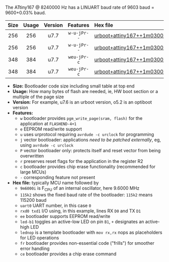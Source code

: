 The ATtiny167 @ 8240000 Hz has a LINUART baud rate of 9603 baud = 9600+0.03% baud.

|Size|Usage|Version|Features|Hex file|
|:-:|:-:|:-:|:-:|:--|
|256|256|u7.7|`w-u-jPr--`|[urboot+attiny167++1m0300i++++1k2_uart0_rxa0_txa1_led+b1_fr.hex](https://raw.githubusercontent.com/stefanrueger/urboot.hex/main/mcus/attiny167/internal_oscillator/fint++1m0300_Hz/br++++1k2_bps/urboot+attiny167++1m0300i++++1k2_uart0_rxa0_txa1_led+b1_fr.hex)|
|256|256|u7.7|`w-u-jPr--`|[urboot+attiny167++1m0300i++++1k2_uart0_rxa0_txa1_lednop_fr.hex](https://raw.githubusercontent.com/stefanrueger/urboot.hex/main/mcus/attiny167/internal_oscillator/fint++1m0300_Hz/br++++1k2_bps/urboot+attiny167++1m0300i++++1k2_uart0_rxa0_txa1_lednop_fr.hex)|
|348|384|u7.7|`weu-jPr-c`|[urboot+attiny167++1m0300i++++1k2_uart0_rxa0_txa1_ee_led+b1_fr_ce.hex](https://raw.githubusercontent.com/stefanrueger/urboot.hex/main/mcus/attiny167/internal_oscillator/fint++1m0300_Hz/br++++1k2_bps/urboot+attiny167++1m0300i++++1k2_uart0_rxa0_txa1_ee_led+b1_fr_ce.hex)|
|348|384|u7.7|`weu-jPr-c`|[urboot+attiny167++1m0300i++++1k2_uart0_rxa0_txa1_ee_lednop_fr_ce.hex](https://raw.githubusercontent.com/stefanrueger/urboot.hex/main/mcus/attiny167/internal_oscillator/fint++1m0300_Hz/br++++1k2_bps/urboot+attiny167++1m0300i++++1k2_uart0_rxa0_txa1_ee_lednop_fr_ce.hex)|

- **Size:** Bootloader code size including small table at top end
- **Usage:** How many bytes of flash are needed, ie, HW boot section or a multiple of the page size
- **Version:** For example, u7.6 is an urboot version, o5.2 is an optiboot version
- **Features:**
  + `w` bootloader provides `pgm_write_page(sram, flash)` for the application at `FLASHEND-4+1`
  + `e` EEPROM read/write support
  + `u` uses urprotocol requiring `avrdude -c urclock` for programming
  + `j` vector bootloader: applications *need to be patched externally*, eg, using `avrdude -c urclock`
  + `P` vector bootloader only: protects itself and reset vector from being overwritten
  + `r` preserves reset flags for the application in the register R2
  + `c` bootloader provides chip erase functionality (recommended for large MCUs)
  + `-` corresponding feature not present
- **Hex file:** typically MCU name followed by
  + `9m6000i` is F<sub>CPU</sub> of an internal oscillator, here 9.6000 MHz
  + `115k2` shows the fixed baud rate of the bootloader: `115k2` means 115200 baud
  + `uart0` UART number, in this case `0`
  + `rxd0 txd1` I/O using, in this example, lines RX `D0` and TX `D1`
  + `ee` bootloader supports EEPROM read/write
  + `led-b1` toggles an active-low LED on pin `B1`, `+` designates an active-high LED
  + `lednop` is a template bootloader with `mov rx,rx` nops as placeholders for LED operations
  + `fr` bootloader provides non-essential code ("frills") for smoother error handling
  + `ce` bootloader provides a chip erase command

